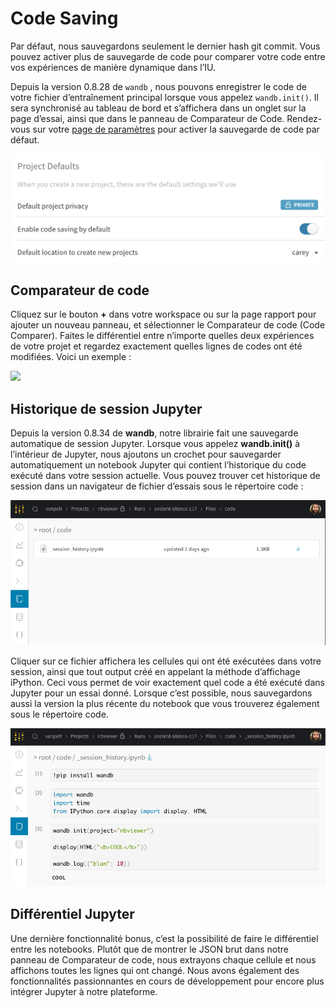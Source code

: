 # Code Saving

Par défaut, nous sauvegardons seulement le dernier hash git commit. Vous pouvez activer plus de sauvegarde de code pour comparer votre code entre vos expériences de manière dynamique dans l’IU.

Depuis la version 0.8.28 de `wandb` , nous pouvons enregistrer le code de votre fichier d’entraînement principal lorsque vous appelez `wandb.init()`. Il sera synchronisé au tableau de bord et s’affichera dans un onglet sur la page d’essai, ainsi que dans le panneau de Comparateur de Code. Rendez-vous sur votre [page de paramètres](https://app.wandb.ai/settings) pour activer la sauvegarde de code par défaut.

![Here&apos;s what your account settings look like. You can save code by default.](../../../.gitbook/assets/screen-shot-2020-05-12-at-12.28.40-pm.png)

## Comparateur de code

Cliquez sur le bouton **+** dans votre workspace ou sur la page rapport pour ajouter un nouveau panneau, et sélectionner le Comparateur de code \(Code Comparer\). Faites le différentiel entre n’importe quelles deux expériences de votre projet et regardez exactement quelles lignes de codes ont été modifiées. Voici un exemple :

![](../../../.gitbook/assets/cc1.png)

## Historique de session Jupyter

Depuis la version 0.8.34 de **wandb**, notre librairie fait une sauvegarde automatique de session Jupyter. Lorsque vous appelez **wandb.init\(\)** à l’intérieur de Jupyter, nous ajoutons un crochet pour sauvegarder automatiquement un notebook Jupyter qui contient l’historique du code exécuté dans votre session actuelle. Vous pouvez trouver cet historique de session dans un navigateur de fichier d’essais sous le répertoire code :

![](../../../.gitbook/assets/cc2%20%284%29%20%285%29.png)

Cliquer sur ce fichier affichera les cellules qui ont été exécutées dans votre session, ainsi que tout output créé en appelant la méthode d’affichage iPython. Ceci vous permet de voir exactement quel code a été exécuté dans Jupyter pour un essai donné. Lorsque c’est possible, nous sauvegardons aussi la version la plus récente du notebook que vous trouverez également sous le répertoire code.

![](../../../.gitbook/assets/cc3%20%283%29%20%283%29%20%281%29.png)

## Différentiel Jupyter

Une dernière fonctionnalité bonus, c’est la possibilité de faire le différentiel entre les notebooks. Plutôt que de montrer le JSON brut dans notre panneau de Comparateur de code, nous extrayons chaque cellule et nous affichons toutes les lignes qui ont changé. Nous avons également des fonctionnalités passionnantes en cours de développement pour encore plus intégrer Jupyter à notre plateforme.

